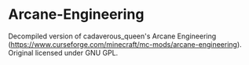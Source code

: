 # Arcane-Engineering

Decompiled version of cadaverous_queen's Arcane Engineering (https://www.curseforge.com/minecraft/mc-mods/arcane-engineering).
Original licensed under GNU GPL.
